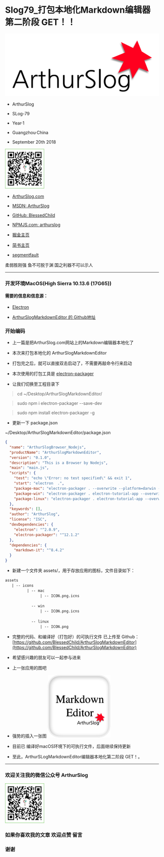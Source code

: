 # Slog79_打包本地化Markdown编辑器第二阶段 GET！！
![ArthurSlog](https://github.com/BlessedChild/ArthurSlog/blob/master/ArthurSlog_Logo.png?raw=true)

* ArthurSlog
* SLog-79
* Year·1

* Guangzhou·China
* September 20th 2018

![关注微信公众号“ArthurSlog”](https://github.com/BlessedChild/LogofAxu/blob/master/images/icon_128.jpg?raw=true "微信扫描二维码，关注我的公众号")

* [ArthurSlog.com](http://www.arthurslog.com)

* [MSDN: ArthurSlog](https://blog.csdn.net/u010997452/article/list/1)

* [GitHub: BlessedChild](https://github.com/BlessedChild/ArthurSlog)

* [NPMJS.com: arthurslog](https://www.npmjs.com/~arthurslog)

* [掘金主页](https://juejin.im/user/59f2a424f265da432f305c66/posts)

* [简书主页](https://www.jianshu.com/u/b9ebe10f0534)

* [segmentfault](https://segmentfault.com/u/arthurslog/articles)

柔弱胜刚强 鱼不可脱于渊 国之利器不可以示人

---

### 开发环境MacOS(High Sierra 10.13.6 (17G65))

#### 需要的信息和信息源：

* [Electron](https://electronjs.org/docs)

* [ArthurSlogMarkdownEditor 的 Github地址](https://github.com/BlessedChild/ArthurSlogMarkdownEditor)

### 开始编码

* 上一篇是把ArthurSlog.com网站上的Markdown编辑器本地化了

* 本次来打包本地化的 ArthurSlogMarkdownEditor

* 打包完之后，就可以直接双击启动了，不需要再敲命令行来启动

* 本次使用的打包工具是 [electron-packager](https://github.com/electron-userland/electron-packager)

* 让我们切换至工程目录下

> cd ~/Desktop/ArthurSlogMarkdownEditor/

> sudo npm i electron-packager --save-dev

> sudo npm install electron-packager -g

* 更新一下 package.json

~/Desktop/ArthurSlogMarkdownEditor/package.json
``` json
{
  "name": "ArthurSlogBrowser_Nodejs",
  "productName": "ArthurSlogMarkdownEditor",
  "version": "0.1.0",
  "description": "This is a Browser by Nodejs",
  "main": "main.js",
  "scripts": {
    "test": "echo \"Error: no test specified\" && exit 1",
    "start": "electron  .",
    "package-mac": "electron-packager . --overwrite --platform=darwin --arch=x64 --icon=assets/icons/mac/ICON.png.icns --prune=true --out=release-builds",
    "package-win": "electron-packager . electron-tutorial-app --overwrite --asar=true --platform=win32 --arch=ia32 --icon=assets/icons/win/ICON.png.ico --prune=true --out=release-builds --version-string.CompanyName=CE --version-string.FileDescription=CE --version-string.ProductName=\"ArthurSlogMarkdownEditor\"",
    "package-linux": "electron-packager . electron-tutorial-app --overwrite --asar=true --platform=linux --arch=x64 --icon=assets/icons/linux/ICON.png --prune=true --out=release-builds"
  },
  "keywords": [],
  "author": "ArthurSlog",
  "license": "ISC",
  "devDependencies": {
    "electron": "^2.0.9",
    "electron-packager": "^12.1.2"
  },
  "dependencies": {
    "markdown-it": "^8.4.2"
  }
}
```

* 新建一个文件夹 assets/，用于存放应用的图标，文件目录如下：

``` txt
assets
   | -- icons
          | -- mac
                | -- ICON.png.icns

            -- win
                | -- ICON.png.icns

            -- linux
                | -- ICON.png
```

* 完整的代码、和编译好（打包好）的可执行文件 已上传至 Github：[https://github.com/BlessedChild/ArthurSlogMarkdownEditor](https://github.com/BlessedChild/ArthurSlogMarkdownEditor)

* 希望感兴趣的朋友可以一起参与进来

* 上一张应用的图吧

* 强势的插入一张图 ![ArthurSlogMarkdownEditor](https://github.com/BlessedChild/ArthurSlogMarkdownEditor/blob/master/icon_.png?raw=true)

* 目前已 编译好macOS环境下的可执行文件，后面继续保持更新

* 至此，ArthurSLogMarkdownEditor编辑器本地化第二阶段 GET！。

---

### 欢迎关注我的微信公众号 ArthurSlog

![关注微信公众号“ArthurSlog”](https://github.com/BlessedChild/LogofAxu/blob/master/images/icon_128.jpg?raw=true "微信扫描二维码，关注我的公众号")

### 如果你喜欢我的文章 欢迎点赞 留言
### 谢谢
